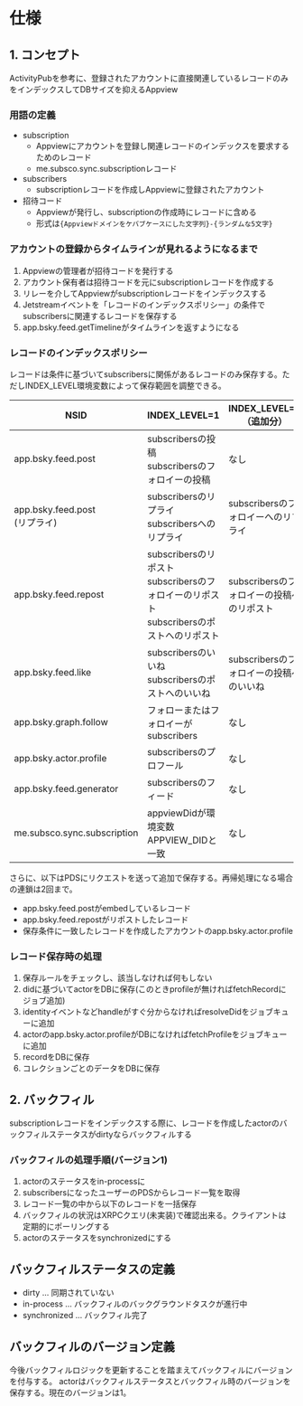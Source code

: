 # 仕様

## 1. コンセプト

ActivityPubを参考に、登録されたアカウントに直接関連しているレコードのみをインデックスしてDBサイズを抑えるAppview

### 用語の定義

- subscription
  - Appviewにアカウントを登録し関連レコードのインデックスを要求するためのレコード
  - me.subsco.sync.subscriptionレコード
- subscribers
  - subscriptionレコードを作成しAppviewに登録されたアカウント
- 招待コード
  - Appviewが発行し、subscriptionの作成時にレコードに含める
  - 形式は`{Appviewドメインをケバブケースにした文字列}-{ランダムな5文字}`

### アカウントの登録からタイムラインが見れるようになるまで

1. Appviewの管理者が招待コードを発行する
2. アカウント保有者は招待コードを元にsubscriptionレコードを作成する
3. リレーを介してAppviewがsubscriptionレコードをインデックスする
4. Jetstreamイベントを「レコードのインデックスポリシー」の条件でsubscribersに関連するレコードを保存する
5. app.bsky.feed.getTimelineがタイムラインを返すようになる

### レコードのインデックスポリシー

レコードは条件に基づいてsubscribersに関係があるレコードのみ保存する。ただしINDEX_LEVEL環境変数によって保存範囲を調整できる。

| NSID                             | INDEX_LEVEL=1                                                                                 | INDEX_LEVEL=2（追加分）                   |
| -------------------------------- | --------------------------------------------------------------------------------------------- | ----------------------------------------- |
| app.bsky.feed.post               | subscribersの投稿<br>subscribersのフォロイーの投稿                                            | なし                                      |
| app.bsky.feed.post<br>(リプライ) | subscribersのリプライ<br>subscribersへのリプライ                                              | subscribersのフォロイーへのリプライ       |
| app.bsky.feed.repost             | subscribersのリポスト<br>subscribersのフォロイーのリポスト<br>subscribersのポストへのリポスト | subscribersのフォロイーの投稿へのリポスト |
| app.bsky.feed.like               | subscribersのいいね<br>subscribersのポストへのいいね                                          | subscribersのフォロイーの投稿へのいいね   |
| app.bsky.graph.follow            | フォローまたはフォロイーがsubscribers                                                         | なし                                      |
| app.bsky.actor.profile           | subscribersのプロフール                                                                       | なし                                      |
| app.bsky.feed.generator          | subscribersのフィード                                                                         | なし                                      |
| me.subsco.sync.subscription      | appviewDidが環境変数APPVIEW_DIDと一致                                                         | なし                                      |

さらに、以下はPDSにリクエストを送って追加で保存する。再帰処理になる場合の連鎖は2回まで。

- app.bsky.feed.postがembedしているレコード
- app.bsky.feed.repostがリポストしたレコード
- 保存条件に一致したレコードを作成したアカウントのapp.bsky.actor.profile

### レコード保存時の処理

1. 保存ルールをチェックし、該当しなければ何もしない
2. didに基づいてactorをDBに保存(このときprofileが無ければfetchRecordにジョブ追加)
3. identityイベントなどhandleがすぐ分からなければresolveDidをジョブキューに追加
4. actorのapp.bsky.actor.profileがDBになければfetchProfileをジョブキューに追加
5. recordをDBに保存
6. コレクションごとのデータをDBに保存

## 2. バックフィル

subscriptionレコードをインデックスする際に、レコードを作成したactorのバックフィルステータスがdirtyならバックフィルする

### バックフィルの処理手順(バージョン1)

1. actorのステータスをin-processに
2. subscribersになったユーザーのPDSからレコード一覧を取得
3. レコード一覧の中から以下のレコードを一括保存
4. バックフィルの状況はXRPCクエリ(未実装)で確認出来る。クライアントは定期的にポーリングする
5. actorのステータスをsynchronizedにする

## バックフィルステータスの定義

- dirty ... 同期されていない
- in-process ... バックフィルのバックグラウンドタスクが進行中
- synchronized ... バックフィル完了

## バックフィルのバージョン定義

今後バックフィルロジックを更新することを踏まえてバックフィルにバージョンを付与する。
actorはバックフィルステータスとバックフィル時のバージョンを保存する。現在のバージョンは1。
